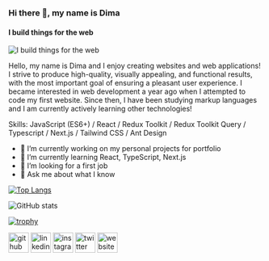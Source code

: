 ### Hi there 👋, my name is Dima
#### I build things for the web
![I build things for the web](https://i.ibb.co/Bs45QXH/photo-2023-05-08-16-22-40.jpg)

Hello, my name is Dima and I enjoy creating websites and web applications! I strive to produce high-quality, visually appealing, and functional results, with the most important goal of ensuring a pleasant user experience. I became interested in web development a year ago when I attempted to code my first website. Since then, I have been studying markup languages and I am currently actively learning other technologies!

Skills: JavaScript (ES6+) / React / Redux Toolkit / Redux Toolkit Query / Typescript / Next.js / Tailwind CSS / Ant Design

- 🔭 I’m currently working on my personal projects for portfolio 
- 🌱 I’m currently learning React, TypeScript, Next.js 
- 🤔 I’m looking for a first job 
- 💬 Ask me about what I know 



[![Top Langs](https://github-readme-stats.vercel.app/api/top-langs/?username=denvudd)](https://github.com/anuraghazra/github-readme-stats)

![GitHub stats](https://github-readme-stats.vercel.app/api?username=denvudd&show_icons=true)  

[![trophy](https://github-profile-trophy.vercel.app/?username=denvudd)](https://github.com/ryo-ma/github-profile-trophy)


[<img src='https://cdn.jsdelivr.net/npm/simple-icons@3.0.1/icons/github.svg' alt='github' height='40'>](https://github.com/denvudd)  [<img src='https://cdn.jsdelivr.net/npm/simple-icons@3.0.1/icons/linkedin.svg' alt='linkedin' height='40'>](https://www.linkedin.com/in/https://www.linkedin.com/in/yurindmytro//)  [<img src='https://cdn.jsdelivr.net/npm/simple-icons@3.0.1/icons/instagram.svg' alt='instagram' height='40'>](https://www.instagram.com/https://www.instagram.com/denvudd/?hl=uk/)  [<img src='https://cdn.jsdelivr.net/npm/simple-icons@3.0.1/icons/twitter.svg' alt='twitter' height='40'>](https://twitter.com/https://twitter.com/denvud91)  [<img src='https://cdn.jsdelivr.net/npm/simple-icons@3.0.1/icons/icloud.svg' alt='website' height='40'>](https://dmytro-yurin-portfolio.vercel.app/)  

